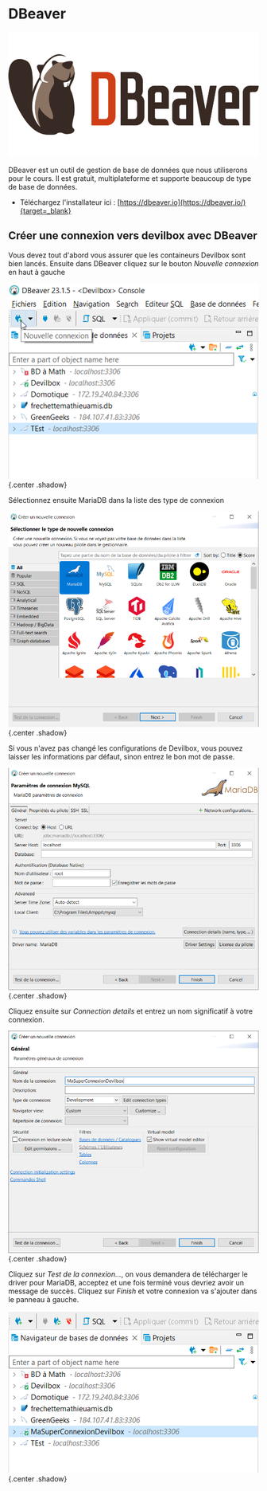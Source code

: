 # DBeaver

![DBeaver](../images/dbeaver.png)

DBeaver est un outil de gestion de base de données que nous utiliserons pour le cours. Il est gratuit, multiplateforme et supporte beaucoup de type de base de données. 

- Téléchargez l'installateur ici : [https://dbeaver.io](https://dbeaver.io/){target=_blank}

## Créer une connexion vers devilbox avec DBeaver

Vous devez tout d'abord vous assurer que les containeurs Devilbox sont bien lancés. Ensuite dans DBeaver cliquez sur le bouton *Nouvelle connexion* en haut à gauche

![dbeaver_01](../images/dbeaver_01.png){.center .shadow}

Sélectionnez ensuite MariaDB dans la liste des type de connexion

![dbeaver_02](../images/dbeaver_02.png){.center .shadow}

Si vous n'avez pas changé les configurations de Devilbox, vous pouvez laisser les informations par défaut, sinon entrez le bon mot de passe.

![dbeaver_03](../images/dbeaver_03.png){.center .shadow}

Cliquez ensuite sur *Connection details* et entrez un nom significatif à votre connexion.

![dbeaver_04](../images/dbeaver_04.png){.center .shadow}

Cliquez sur *Test de la connexion...*, on vous demandera de télécharger le driver pour MariaDB, acceptez et une fois terminé vous devriez avoir un message de succès. Cliquez sur *Finish* et votre connexion va s'ajouter dans le panneau à gauche.

![dbeaver_05](../images/dbeaver_05.png){.center .shadow}
